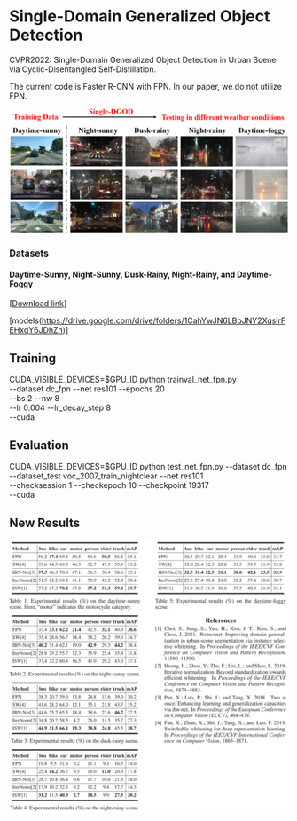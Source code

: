 # Single-Domain Generalized Object Detection

CVPR2022: Single-Domain Generalized Object Detection in Urban Scene via Cyclic-Disentangled Self-Distillation.

The current code is Faster R-CNN with FPN. In our paper, we do not utilize FPN.

<img src='./Single-DGOD.png' width=900/>

### Datasets

#### Daytime-Sunny, Night-Sunny, Dusk-Rainy, Night-Rainy, and Daytime-Foggy

[[Download link](https://drive.google.com/drive/folders/1IIUnUrJrvFgPzU8D6KtV0CXa8k1eBV9B)]

[models(https://drive.google.com/drive/folders/1CahYwJN6LBbJNY2XqslrFEHxqY6JDhZn)]

## Training

CUDA_VISIBLE_DEVICES=$GPU_ID python trainval_net_fpn.py \
                    --dataset dc_fpn --net res101 --epochs 20 \
                    --bs 2 --nw 8 \
                    --lr 0.004 --lr_decay_step 8 \
                    --cuda

## Evaluation

CUDA_VISIBLE_DEVICES=$GPU_ID python test_net_fpn.py --dataset dc_fpn --dataset_test voc_2007_train_nightclear --net res101 \
                   --checksession 1 --checkepoch 10 --checkpoint 19317 \
                   --cuda

## New Results

<img src='./Results/Results.png' width=900/>
